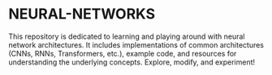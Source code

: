 # NEURAL-NETWORKS
This repository is dedicated to learning and playing around with neural network architectures. It includes implementations of common architectures (CNNs, RNNs, Transformers, etc.), example code, and resources for understanding the underlying concepts. Explore, modify, and experiment!
